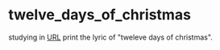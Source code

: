 # twelve_days_of_christmas
studying in [URL](https://doc.rust-jp.rs/book-ja/ch03-05-control-flow.html)
print the lyric of "tweleve days of christmas".

